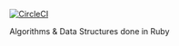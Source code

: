 [![CircleCI](https://circleci.com/gh/soumyaveer/ruby-algorithms.svg?style=svg)](https://circleci.com/gh/soumyaveer/ruby-algorithms)

Algorithms & Data Structures done in Ruby
